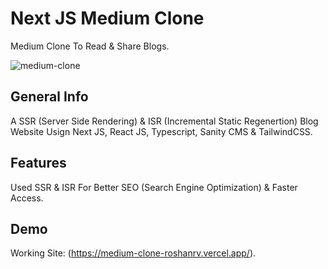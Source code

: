 # Next JS Medium Clone

Medium Clone To Read & Share Blogs.

![medium-clone](https://user-images.githubusercontent.com/75238302/179367980-dcc8db0b-e967-49b5-a634-e87c19d40ad0.png)

## General Info

A SSR (Server Side Rendering) & ISR (Incremental Static Regenertion) Blog Website Usign Next JS, React JS, Typescript, Sanity CMS & TailwindCSS.

## Features

Used SSR & ISR For Better SEO (Search Engine Optimization) & Faster Access.

## Demo

Working Site: (https://medium-clone-roshanrv.vercel.app/).
